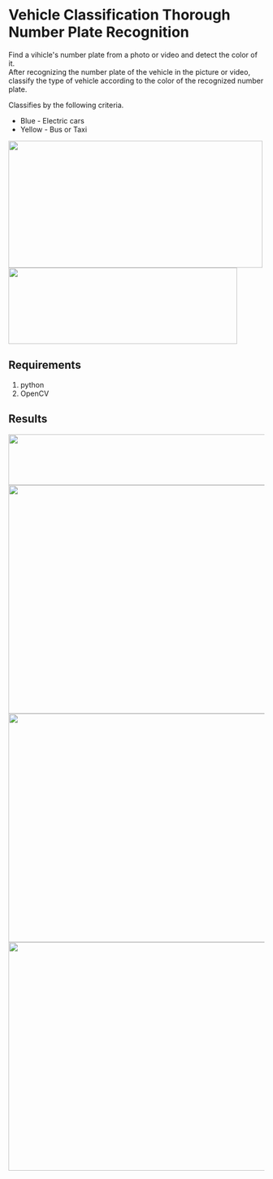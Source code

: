 # Vehicle Classification Thorough Number Plate Recognition
Find a vihicle's number plate from a photo or video and detect the color of it.  
After recognizing the number plate of the vehicle in the picture or video, classify the type of vehicle according to the color of the recognized number plate.  

Classifies by the following criteria.
* Blue - Electric cars
* Yellow - Bus or Taxi

<img src="https://github.com/Trippyle/OSS_TermProject/assets/143789666/9f416508-43d6-4a60-a624-588dc4602b1c" width="500" height="250">  
<img src="https://github.com/Trippyle/OSS_TermProject/assets/143789666/a83209b7-f4f6-42bd-b956-fc9aa2a4951b" width="450" height="150">    

## Requirements
1. python
2. OpenCV

## Results
<img src="https://github.com/Trippyle/OSS_TermProject/assets/143789666/d88e0f33-0634-4cf5-8b82-88d689c6540c" width="1500" height="100">
<img src="https://github.com/Trippyle/OSS_TermProject/assets/143789666/9b832648-0722-4601-96a7-3ab03043e443" width="1400" height="450">
<img src="https://github.com/Trippyle/OSS_TermProject/assets/143789666/a75030ae-649e-4e84-8adf-11c1a6b78963" width="1400" height="450">
<img src="https://github.com/Trippyle/OSS_TermProject/assets/143789666/1f7edc99-b3e8-432f-88c1-cb21e5f881a4" width="1400" height="450">
